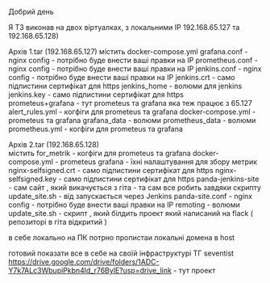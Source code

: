 Добрий день 

Я ТЗ виконав на двох віртуалках, з локальними ІР 192.168.65.127 та 192.168.65.128) 

Архів 1.tar  (192.168.65.127) 
  містить 
    docker-compose.yml
    grafana.conf  -  nginx config - потрібно буде внести ваші правки на IP
    prometheus.conf  - nginx config - потрібно буде внести ваші правки на IP
    jenkins.conf - nginx config - потрібно буде внести ваші правки на IP 
    jenkins.crt - само підпистини сертифікат для https 
    jenkins_home - волюми для  jenkins
    jenkins.key - само підпистини сертифікат для https  
    prometeus+grafana - тут  prometeus та grafana яка теж працює з 65.127 
      alert_rules.yml - когфіги для prometeus та  grafana 
      docker-compose.yml - prometeus та grafana
      grafana_data - волюми 
      prometheus_data  - волюми 
      prometheus.yml - когфіги для prometeus та  grafana 

Архів 2.tar  (192.168.65.128)  
  містить 
   for_metrik  - когфіги для prometeus та  grafana 
      docker-compose.yml  -  prometeus grafana - їхні налаштування для збору метрик 
   nginx-selfsigned.crt - само підпистини сертифікат для https 
   nginx-selfsigned.key  - само підпистини сертифікат для https 
   panda-jenkins-site - сам сайт , який викачується з гіта - та сам все робить завдяки скрипту  update_site.sh - від запускається через Jenkins 
   panda-site.conf -  nginx config - потрібно буде внести ваші правки на IP
   remoting - волюми 
   update_site.sh - скрипт , який білдить проект який написаний на flack ( репозиторі в гіта відкритий ) 

   в себе локально на ПК потрно пропистаи локальні домена в host 
   
готовий показати все в себе на своїй інфраструктурі ТГ seventist 
https://drive.google.com/drive/folders/1ADC-Y7k7ALc3WbupiPkbn4ld_r76BylE?usp=drive_link - тут проект 
